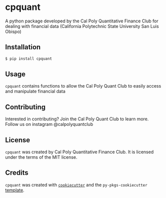 # cpquant

A python package developed by the Cal Poly Quantitative Finance Club for dealing with financial data (California Polytechnic State University San Luis Obispo)

## Installation

```bash
$ pip install cpquant
```

## Usage

`cpquant` contains functions to allow the Cal Poly Quant Club to easily access and manipulate financial data


## Contributing

Interested in contributing? Join the Cal Poly Quant Club to learn more. Follow us on instagram @calpolyquantclub

## License

`cpquant` was created by Cal Poly Quantitative Finance Club. It is licensed under the terms of the MIT license.

## Credits

`cpquant` was created with [`cookiecutter`](https://cookiecutter.readthedocs.io/en/latest/) and the `py-pkgs-cookiecutter` [template](https://github.com/py-pkgs/py-pkgs-cookiecutter).
